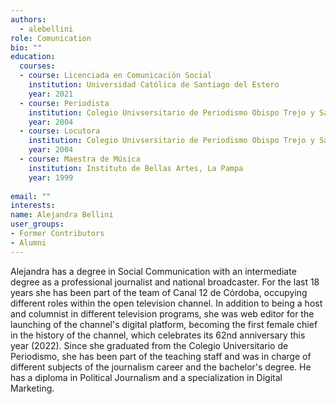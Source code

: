 ```yaml
---
authors:
  - alebellini
role: Comunication
bio: ""
education:
  courses:
  - course: Licenciada en Comunicación Social
    institution: Universidad Católica de Santiago del Estero
    year: 2021
  - course: Periodista
    institution: Colegio Univsersitario de Periodismo Obispo Trejo y Sanabria
    year: 2004
  - course: Locutora
    institution: Colegio Univsersitario de Periodismo Obispo Trejo y Sanabria
    year: 2004
  - course: Maestra de Música
    institution: Instituto de Bellas Artes, La Pampa
    year: 1999
    
email: ""
interests:
name: Alejandra Bellini
user_groups:
- Former Contributors
- Alumni
---
```


Alejandra has a degree in Social Communication with an intermediate degree as a professional journalist and national broadcaster. For the last 18 years she has been part of the team of Canal 12 de Córdoba, occupying different roles within the open television channel. In addition to being a host and columnist in different television programs, she was web editor for the launching of the channel's digital platform, becoming the first female chief in the history of the channel, which celebrates its 62nd anniversary this year (2022).
Since she graduated from the Colegio Universitario de Periodismo, she has been part of the teaching staff and was in charge of different subjects of the journalism career and the bachelor's degree.
He has a diploma in Political Journalism and a specialization in Digital Marketing.


